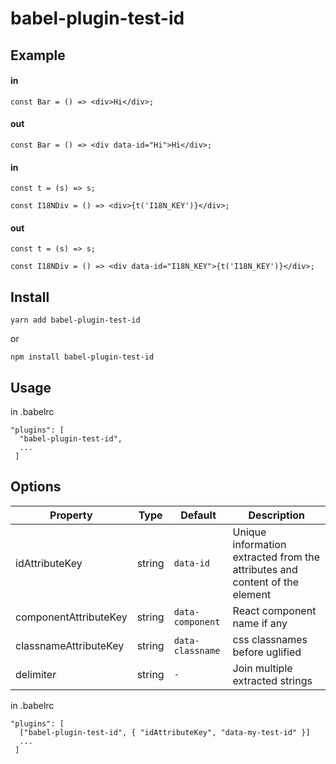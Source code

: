 # babel-plugin-test-id

## Example

#### in

```
const Bar = () => <div>Hi</div>;
```

#### out

```
const Bar = () => <div data-id="Hi">Hi</div>;
```

#### in

```
const t = (s) => s;

const I18NDiv = () => <div>{t('I18N_KEY')}</div>;
```

#### out

```
const t = (s) => s;

const I18NDiv = () => <div data-id="I18N_KEY">{t('I18N_KEY')}</div>;

```

## Install

`yarn add babel-plugin-test-id`

or

`npm install babel-plugin-test-id`

## Usage

in .babelrc

```
"plugins": [
  "babel-plugin-test-id",
  ...
 ]
```

## Options

| Property | Type | Default | Description |
| --- | --- | --- | ---|
| idAttributeKey | string | `data-id` | Unique information extracted from the attributes and content of the element |
| componentAttributeKey | string | `data-component` | React component name if any |
| classnameAttributeKey | string | `data-classname` | css classnames before uglified |
| delimiter | string | `-` | Join multiple extracted strings |

in .babelrc

```
"plugins": [
  ["babel-plugin-test-id", { "idAttributeKey", "data-my-test-id" }]
  ...
 ]
```